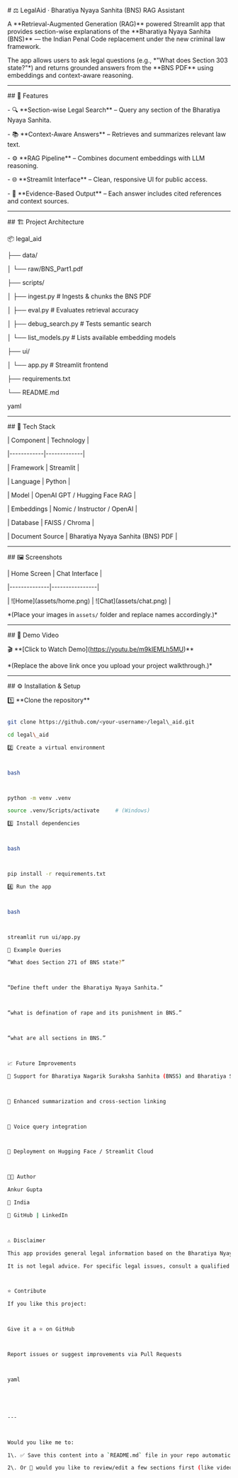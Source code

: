 \# ⚖️ LegalAid · Bharatiya Nyaya Sanhita (BNS) RAG Assistant



A \*\*Retrieval-Augmented Generation (RAG)\*\* powered Streamlit app that provides section-wise explanations of the \*\*Bharatiya Nyaya Sanhita (BNS)\*\* — the Indian Penal Code replacement under the new criminal law framework.



The app allows users to ask legal questions (e.g., \*"What does Section 303 state?"\*) and returns grounded answers from the \*\*BNS PDF\*\* using embeddings and context-aware reasoning.



---



\## 🧠 Features



\- 🔍 \*\*Section-wise Legal Search\*\* – Query any section of the Bharatiya Nyaya Sanhita.

\- 📚 \*\*Context-Aware Answers\*\* – Retrieves and summarizes relevant law text.

\- ⚙️ \*\*RAG Pipeline\*\* – Combines document embeddings with LLM reasoning.

\- 🌐 \*\*Streamlit Interface\*\* – Clean, responsive UI for public access.

\- 🧾 \*\*Evidence-Based Output\*\* – Each answer includes cited references and context sources.



---



\## 🏗️ Project Architecture



📦 legal\_aid

├── data/

│ └── raw/BNS\_Part1.pdf

├── scripts/

│ ├── ingest.py # Ingests \& chunks the BNS PDF

│ ├── eval.py # Evaluates retrieval accuracy

│ ├── debug\_search.py # Tests semantic search

│ └── list\_models.py # Lists available embedding models

├── ui/

│ └── app.py # Streamlit frontend

├── requirements.txt

└── README.md



yaml





---



\## 🧰 Tech Stack



| Component | Technology |

|------------|-------------|

| Framework | Streamlit |

| Language | Python |

| Model | OpenAI GPT / Hugging Face RAG |

| Embeddings | Nomic / Instructor / OpenAI |

| Database | FAISS / Chroma |

| Document Source | Bharatiya Nyaya Sanhita (BNS) PDF |



---



\## 🖼️ Screenshots



| Home Screen | Chat Interface |

|--------------|----------------|

| !\[Home](assets/home.png) | !\[Chat](assets/chat.png) |



\*(Place your images in `assets/` folder and replace names accordingly.)\*



---



\## 🎥 Demo Video



🎬 \*\*\[Click to Watch Demo](https://youtu.be/m9klEMLh5MU)\*\*  

\*(Replace the above link once you upload your project walkthrough.)\*



---



\## ⚙️ Installation \& Setup



1️⃣ \*\*Clone the repository\*\*

```bash

git clone https://github.com/<your-username>/legal\_aid.git

cd legal\_aid

2️⃣ Create a virtual environment



bash



python -m venv .venv

source .venv/Scripts/activate     # (Windows)

3️⃣ Install dependencies



bash



pip install -r requirements.txt

4️⃣ Run the app



bash



streamlit run ui/app.py

🧩 Example Queries

“What does Section 271 of BNS state?”



“Define theft under the Bharatiya Nyaya Sanhita.”



“what is defination of rape and its punishment in BNS.”



“what are all sections in BNS.”



📈 Future Improvements

🔹 Support for Bharatiya Nagarik Suraksha Sanhita (BNSS) and Bharatiya Sakshya Adhiniyam (BSA)



🔹 Enhanced summarization and cross-section linking



🔹 Voice query integration



🔹 Deployment on Hugging Face / Streamlit Cloud



👨‍💻 Author

Ankur Gupta

📍 India

🔗 GitHub | LinkedIn



⚠️ Disclaimer

This app provides general legal information based on the Bharatiya Nyaya Sanhita.

It is not legal advice. For specific legal issues, consult a qualified advocate.



⭐ Contribute

If you like this project:



Give it a ⭐ on GitHub



Report issues or suggest improvements via Pull Requests



yaml





---



Would you like me to:

1\. ✅ Save this content into a `README.md` file in your repo automatically (so you can push it)?  

2\. Or 📝 would you like to review/edit a few sections first (like video link, image names, and author links)?

